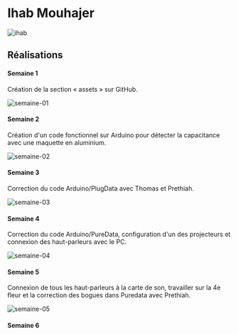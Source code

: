 # Ihab Mouhajer

![ihab](https://github.com/user-attachments/assets/de369a2f-4571-4dd2-89d8-94ea923ebf3e)

## Réalisations

#### Semaine 1

Création de la section « assets » sur GitHub.

![semaine-01](https://github.com/user-attachments/assets/864cf537-79d0-4e54-a1cf-b92431ee3b47)

#### Semaine 2

Création d'un code fonctionnel sur Arduino pour détecter la capacitance avec une maquette en aluminium.

![semaine-02](https://github.com/user-attachments/assets/95ca8ad6-a264-48b0-9f37-a7e60b750c52)

#### Semaine 3

Correction du code Arduino/PlugData avec Thomas et Prethiah.

![semaine-03](https://github.com/user-attachments/assets/68b9bbaf-dd6e-472d-89ac-8d654de2790a)

#### Semaine 4

Correction du code Arduino/PureData, configuration d'un des projecteurs et connexion des haut-parleurs avec le PC.

![semaine-04](https://github.com/user-attachments/assets/a8a437f2-7ffc-4a23-bb6e-2b543997f121)

#### Semaine 5

Connexion de tous les haut-parleurs à la carte de son, travailler sur la 4e fleur et la correction des bogues dans Puredata avec Prethiah.

![semaine-05](https://github.com/user-attachments/assets/8d9d121a-1edb-4b3a-b01c-e49380fa4ad3)

#### Semaine 6
